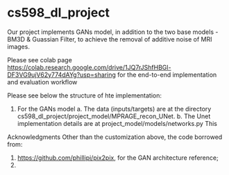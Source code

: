 # cs598_dl_project

Our project implements GANs model, in addition to the two base models - BM3D & Guassian Filter, to achieve the removal of additive noise of MRI images.

Please see colab page https://colab.research.google.com/drive/1JQ7rJShfHBGl-DF3VG9ujV62y774dAYg?usp=sharing for the end-to-end implementation and evaluation workflow

Please see below the structure of hte implementation:
1. For the GANs model
    a. The data (inputs/targets) are at the directory cs598_dl_project/project_model/MPRAGE_recon_UNet.
    b. The Unet implementation details are at project_model/models/networks.py This 
    

Acknowledgments
Other than the customization above, the code borrowed from:
1. https://github.com/phillipi/pix2pix, for the GAN architecture reference;
2. 
